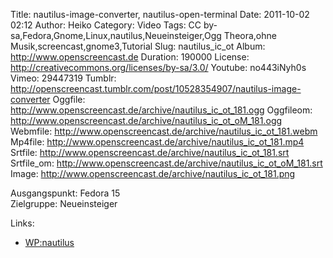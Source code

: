 Title: nautilus-image-converter, nautilus-open-terminal
Date: 2011-10-02 02:12
Author: Heiko
Category: Video
Tags: CC by-sa,Fedora,Gnome,Linux,nautilus,Neueinsteiger,Ogg Theora,ohne Musik,screencast,gnome3,Tutorial
Slug: nautilus_ic_ot
Album: http://www.openscreencast.de
Duration: 190000
License: http://creativecommons.org/licenses/by-sa/3.0/
Youtube: no443iNyh0s
Vimeo: 29447319
Tumblr: http://openscreencast.tumblr.com/post/10528354907/nautilus-image-converter
Oggfile: http://www.openscreencast.de/archive/nautilus_ic_ot_181.ogg
Oggfileom: http://www.openscreencast.de/archive/nautilus_ic_ot_oM_181.ogg
Webmfile: http://www.openscreencast.de/archive/nautilus_ic_ot_181.webm
Mp4file: http://www.openscreencast.de/archive/nautilus_ic_ot_181.mp4
Srtfile: http://www.openscreencast.de/archive/nautilus_ic_ot_181.srt
Srtfile_om: http://www.openscreencast.de/archive/nautilus_ic_ot_oM_181.srt
Image: http://www.openscreencast.de/archive/nautilus_ic_ot_181.png

Ausgangspunkt: Fedora 15  
Zielgruppe: Neueinsteiger  

Links:

  * [WP:nautilus](http://de.wikipedia.org/wiki/Nautilus_%28Dateimanager%29 "Link zu wikipedia" )

